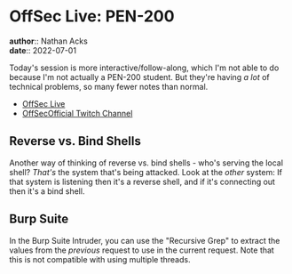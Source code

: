# OffSec Live: PEN-200

**author**:: Nathan Acks  
**date**:: 2022-07-01

Today's session is more interactive/follow-along, which I'm not able to do because I'm not actually a PEN-200 student. But they're having *a lot* of technical problems, so many fewer notes than normal.

* [OffSec Live](https://www.offensive-security.com/offsec/offsec-live/)
* [OffSecOfficial Twitch Channel](https://www.twitch.tv/offsecofficial)

## Reverse vs. Bind Shells

Another way of thinking of reverse vs. bind shells - who's serving the local shell? *That's* the system that's being attacked. Look at the *other* system: If that system is listening then it's a reverse shell, and if it's connecting out then it's a bind shell.

## Burp Suite

In the Burp Suite Intruder, you can use the "Recursive Grep" to extract the values from the *previous* request to use in the current request. Note that this is not compatible with using multiple threads.
